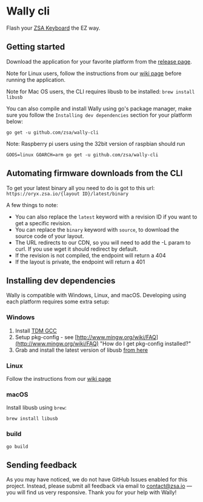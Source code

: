 # Wally cli

Flash your [ZSA Keyboard](https://ergodox-ez.com) the EZ way.

## Getting started
Download the application for your favorite platform from the [release page](https://github.com/zsa/wally-cli/releases).

Note for Linux users, follow the instructions from our [wiki page](https://github.com/zsa/wally/wiki/Linux-install) before running the application.

Note for Mac OS users, the CLI requires libusb to be installed: `brew install libusb`

You can also compile and install Wally using go's package manager, make sure you follow the `Installing dev dependencies` section for your platform below:

```
go get -u github.com/zsa/wally-cli
```

Note: Raspberry pi users using the 32bit version of raspbian should run
```
GOOS=linux GOARCH=arm go get -u github.com/zsa/wally-cli
```

## Automating firmware downloads from the CLI

To get your latest binary all you need to do is got to this url: `https://oryx.zsa.io/{layout ID}/latest/binary`

A few things to note:

- You can also replace the `latest` keyword with a revision ID if you want to get a specific revision.
- You can replace the `binary` keyword with `source`, to download the source code of your layout.
- The URL redirects to our CDN, so you will need to add the -L param to curl. If you use wget it should redirect by default.
- If the revision is not compiled, the endpoint will return a 404
- If the layout is private, the endpoint will return a 401

## Installing dev dependencies
Wally is compatible with Windows, Linux, and macOS. Developing using each platform requires some extra setup:

### Windows
1. Install [TDM GCC](http://tdm-gcc.tdragon.net/download)
2. Setup pkg-config - see [http://www.mingw.org/wiki/FAQ](http://www.mingw.org/wiki/FAQ) "How do I get pkg-config installed?"
3. Grab and install the latest version of libusb [from here](http://sourceforge.net/projects/libusb/files/libusb-1.0/)

### Linux
Follow the instructions from our [wiki page](https://github.com/zsa/wally/wiki/Linux-install)

### macOS
Install libusb using `brew`:

```
brew install libusb
```

### build

```
go build
```


## Sending feedback

As you may have noticed, we do not have GitHub Issues enabled for this project. Instead, please submit all feedback via email to contact@zsa.io — you will find us very responsive. Thank you for your help with Wally!
